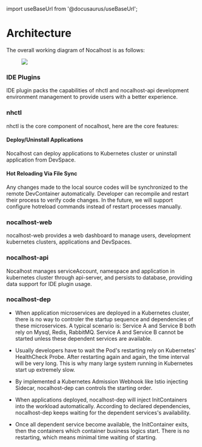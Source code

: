 import useBaseUrl from '@docusaurus/useBaseUrl';

# Architecture

The overall working diagram of Nocalhost is as follows:

<figure>
    <img src={useBaseUrl('/img/intro/nh-architecture.jpeg')} />
</figure>

### IDE Plugins

IDE plugin packs the capabilities of nhctl and nocalhost-api development environment management to provide users with a better experience.

### nhctl

nhctl is the core component of nocalhost, here are the core features:

#### Deploy/Uninstall Applications

Nocalhost can deploy applications to Kubernetes cluster or uninstall application from DevSpace.

#### Hot Reloading Via File Sync

Any changes made to the local source codes will be synchronized to the remote DevContainer automatically. Developer can recompile and restart their process to verify code changes. In the future, we will support configure hotreload commands instead of restart processes manually. 

### nocalhost-web

nocalhost-web provides a web dashboard to manage users, development kubernetes clusters, applications and DevSpaces.

### nocalhost-api

Nocalhost manages serviceAccount, namespace and application in kubernetes cluster through api-server, and persists to database, providing data support for IDE plugin usage.

### nocalhost-dep

* When application microservices are deployed in a Kubernetes cluster, there is no way to controler the startup sequence and dependencies of these microservices. A typical scenario is: Service A and Service B both rely on Mysql, Redis, RabbitMQ. Service A and Service B cannot be started unless these dependent services are available. 

* Usually developers have to wait the Pod's restarting rely on Kubernetes' HealthCheck Probe. After restarting again and again, the time interval will be very long. This is why many large system running in Kubernetes start up extremely slow.

* By implemented a Kubernetes Admission Webhook like Istio injecting Sidecar, nocalhost-dep can controls the starting order. 

* When applications deployed, nocalhost-dep will inject InitContainers into the workload automatically. According to declared dependencies, nocalhost-dep keeps waiting for the dependent services's availability. 

* Once all dependent service become available, the InitContainer exits, then the containers which container business logics start. There is no restarting, which means minimal time waiting of starting.
